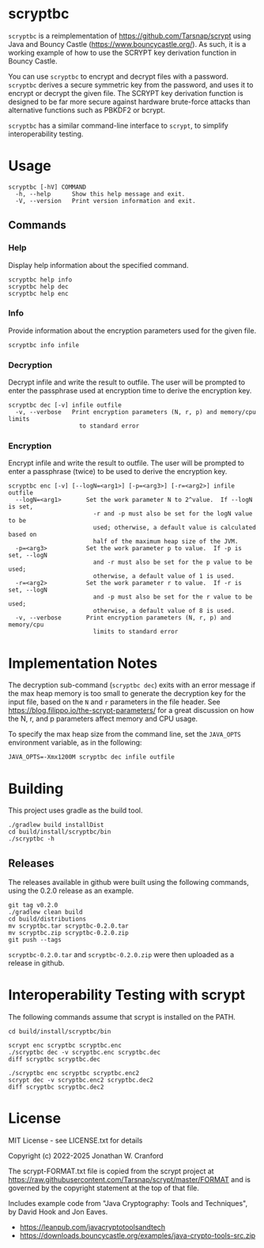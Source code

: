 # scryptbc

`scryptbc` is a reimplementation of https://github.com/Tarsnap/scrypt
using Java and Bouncy Castle (https://www.bouncycastle.org/). As such, it is a working example of how
to use the SCRYPT key derivation function in Bouncy Castle. 

You can use `scryptbc` to encrypt and decrypt files with a password. `scryptbc` derives a secure symmetric key
from the password, and uses it to encrypt or decrypt the given file. The SCRYPT key derivation function 
is designed to be far more secure against hardware brute-force attacks than alternative functions 
such as PBKDF2 or bcrypt.

`scryptbc` has a similar command-line interface to `scrypt`, to simplify interoperability testing.

# Usage

```
scryptbc [-hV] COMMAND
  -h, --help      Show this help message and exit.
  -V, --version   Print version information and exit.
```

## Commands

### Help
Display help information about the specified command.

```
scryptbc help info
scryptbc help dec
scryptbc help enc
```

### Info
Provide information about the encryption parameters used for the given file.

```
scryptbc info infile
```

### Decryption
Decrypt infile and write the result to outfile. The user will be prompted to enter the passphrase used at
encryption time to derive the encryption key.

```
scryptbc dec [-v] infile outfile
  -v, --verbose   Print encryption parameters (N, r, p) and memory/cpu limits 
                    to standard error
```

### Encryption
Encrypt infile and write the result to outfile.  The user will be prompted to enter a passphrase (twice) to
be used to derive the encryption key.

```
scryptbc enc [-v] [--logN=<arg1>] [-p=<arg3>] [-r=<arg2>] infile outfile
  --logN=<arg1>       Set the work parameter N to 2^value.  If --logN is set,
                        -r and -p must also be set for the logN value to be
                        used; otherwise, a default value is calculated based on
                        half of the maximum heap size of the JVM.
  -p=<arg3>           Set the work parameter p to value.  If -p is set, --logN
                        and -r must also be set for the p value to be used;
                        otherwise, a default value of 1 is used.
  -r=<arg2>           Set the work parameter r to value.  If -r is set, --logN
                        and -p must also be set for the r value to be used;
                        otherwise, a default value of 8 is used.
  -v, --verbose       Print encryption parameters (N, r, p) and memory/cpu
                        limits to standard error
```

# Implementation Notes

The decryption sub-command (`scryptbc dec`) exits with an error message if 
the max heap memory is too small to generate the decryption key for the input file,
based on the `N` and `r` parameters in the file header. See
https://blog.filippo.io/the-scrypt-parameters/ for a great discussion on how the 
N, r, and p parameters affect memory and CPU usage.

To specify the max heap size from the command line, set the `JAVA_OPTS` environment variable, 
as in the following:

```
JAVA_OPTS=-Xmx1200M scryptbc dec infile outfile
```

# Building

This project uses gradle as the build tool. 

```
./gradlew build installDist 
cd build/install/scryptbc/bin
./scryptbc -h 
```

## Releases

The releases available in github were built using the following commands, using the 0.2.0 
release as an example. 

```
git tag v0.2.0
./gradlew clean build 
cd build/distributions
mv scryptbc.tar scryptbc-0.2.0.tar
mv scryptbc.zip scryptbc-0.2.0.zip
git push --tags
```

`scryptbc-0.2.0.tar` and `scryptbc-0.2.0.zip` were then uploaded as a release in github.

# Interoperability Testing with scrypt

The following commands assume that scrypt is installed on the PATH.

```
cd build/install/scryptbc/bin

scrypt enc scryptbc scryptbc.enc
./scryptbc dec -v scryptbc.enc scryptbc.dec
diff scryptbc scryptbc.dec

./scryptbc enc scryptbc scryptbc.enc2
scrypt dec -v scryptbc.enc2 scryptbc.dec2
diff scryptbc scryptbc.dec2
```

# License

MIT License - see LICENSE.txt for details

Copyright (c) 2022-2025 Jonathan W. Cranford

The scrypt-FORMAT.txt file is copied from the scrypt project at
https://raw.githubusercontent.com/Tarsnap/scrypt/master/FORMAT and is
governed by the copyright statement at the top of that file.

Includes example code from "Java Cryptography: Tools and Techniques",
by David Hook and Jon Eaves.
* https://leanpub.com/javacryptotoolsandtech
* https://downloads.bouncycastle.org/examples/java-crypto-tools-src.zip
